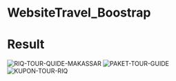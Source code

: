 # WebsiteTravel_Boostrap

# Result
![RIQ-TOUR-QUIDE-MAKASSAR](https://user-images.githubusercontent.com/72277295/174814971-bf206ac8-71f2-444e-a1a0-b3c6e3f2ea6f.png)
![PAKET-TOUR-GUIDE](https://user-images.githubusercontent.com/72277295/174814987-897e2ee0-5d49-414d-bb56-ee857a96300c.png)
![KUPON-TOUR-RIQ](https://user-images.githubusercontent.com/72277295/174814990-33b67245-4dd4-4499-a69a-6a97764cd784.png)
